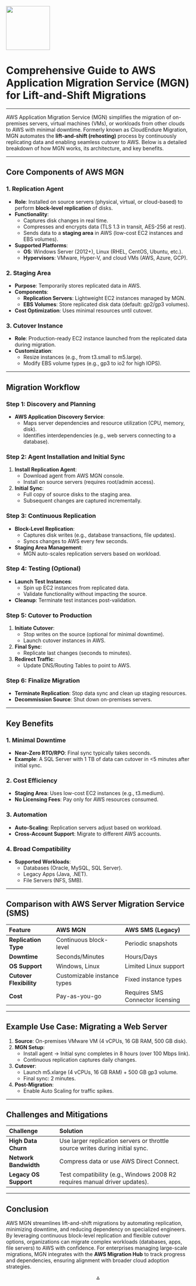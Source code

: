 <img src="https://r2cdn.perplexity.ai/pplx-full-logo-primary-dark%402x.png" class="logo" width="120"/>

# Comprehensive Guide to AWS Application Migration Service (MGN) for Lift-and-Shift Migrations

---

AWS Application Migration Service (MGN) simplifies the migration of on-premises servers, virtual machines (VMs), or workloads from other clouds to AWS with minimal downtime. Formerly known as CloudEndure Migration, MGN automates the **lift-and-shift (rehosting)** process by continuously replicating data and enabling seamless cutover to AWS. Below is a detailed breakdown of how MGN works, its architecture, and key benefits.

---

## **Core Components of AWS MGN**

### 1. **Replication Agent**

- **Role**: Installed on source servers (physical, virtual, or cloud-based) to perform **block-level replication** of disks.
- **Functionality**:
    - Captures disk changes in real time.
    - Compresses and encrypts data (TLS 1.3 in transit, AES-256 at rest).
    - Sends data to a **staging area** in AWS (low-cost EC2 instances and EBS volumes).
- **Supported Platforms**:
    - **OS**: Windows Server (2012+), Linux (RHEL, CentOS, Ubuntu, etc.).
    - **Hypervisors**: VMware, Hyper-V, and cloud VMs (AWS, Azure, GCP).


### 2. **Staging Area**

- **Purpose**: Temporarily stores replicated data in AWS.
- **Components**:
    - **Replication Servers**: Lightweight EC2 instances managed by MGN.
    - **EBS Volumes**: Store replicated disk data (default: gp2/gp3 volumes).
- **Cost Optimization**: Uses minimal resources until cutover.


### 3. **Cutover Instance**

- **Role**: Production-ready EC2 instance launched from the replicated data during migration.
- **Customization**:
    - Resize instances (e.g., from t3.small to m5.large).
    - Modify EBS volume types (e.g., gp3 to io2 for high IOPS).

---

## **Migration Workflow**

### Step 1: Discovery and Planning

- **AWS Application Discovery Service**:
    - Maps server dependencies and resource utilization (CPU, memory, disk).
    - Identifies interdependencies (e.g., web servers connecting to a database).


### Step 2: Agent Installation and Initial Sync

1. **Install Replication Agent**:
    - Download agent from AWS MGN console.
    - Install on source servers (requires root/admin access).
2. **Initial Sync**:
    - Full copy of source disks to the staging area.
    - Subsequent changes are captured incrementally.

### Step 3: Continuous Replication

- **Block-Level Replication**:
    - Captures disk writes (e.g., database transactions, file updates).
    - Syncs changes to AWS every few seconds.
- **Staging Area Management**:
    - MGN auto-scales replication servers based on workload.


### Step 4: Testing (Optional)

- **Launch Test Instances**:
    - Spin up EC2 instances from replicated data.
    - Validate functionality without impacting the source.
- **Cleanup**: Terminate test instances post-validation.


### Step 5: Cutover to Production

1. **Initiate Cutover**:
    - Stop writes on the source (optional for minimal downtime).
    - Launch cutover instances in AWS.
2. **Final Sync**:
    - Replicate last changes (seconds to minutes).
3. **Redirect Traffic**:
    - Update DNS/Routing Tables to point to AWS.

### Step 6: Finalize Migration

- **Terminate Replication**: Stop data sync and clean up staging resources.
- **Decommission Source**: Shut down on-premises servers.

---

## **Key Benefits**

### 1. **Minimal Downtime**

- **Near-Zero RTO/RPO**: Final sync typically takes seconds.
- **Example**: A SQL Server with 1 TB of data can cutover in <5 minutes after initial sync.


### 2. **Cost Efficiency**

- **Staging Area**: Uses low-cost EC2 instances (e.g., t3.medium).
- **No Licensing Fees**: Pay only for AWS resources consumed.


### 3. **Automation**

- **Auto-Scaling**: Replication servers adjust based on workload.
- **Cross-Account Support**: Migrate to different AWS accounts.


### 4. **Broad Compatibility**

- **Supported Workloads**:
    - Databases (Oracle, MySQL, SQL Server).
    - Legacy Apps (Java, .NET).
    - File Servers (NFS, SMB).

---

## **Comparison with AWS Server Migration Service (SMS)**

| **Feature** | **AWS MGN** | **AWS SMS** (Legacy) |
| :-- | :-- | :-- |
| **Replication Type** | Continuous block-level | Periodic snapshots |
| **Downtime** | Seconds/Minutes | Hours/Days |
| **OS Support** | Windows, Linux | Limited Linux support |
| **Cutover Flexibility** | Customizable instance types | Fixed instance types |
| **Cost** | Pay-as-you-go | Requires SMS Connector licensing |

---

## **Example Use Case: Migrating a Web Server**

1. **Source**: On-premises VMware VM (4 vCPUs, 16 GB RAM, 500 GB disk).
2. **MGN Setup**:
    - Install agent → Initial sync completes in 8 hours (over 100 Mbps link).
    - Continuous replication captures daily changes.
3. **Cutover**:
    - Launch m5.xlarge (4 vCPUs, 16 GB RAM) + 500 GB gp3 volume.
    - Final sync: 2 minutes.
4. **Post-Migration**:
    - Enable Auto Scaling for traffic spikes.

---

## **Challenges and Mitigations**

| **Challenge** | **Solution** |
| :-- | :-- |
| **High Data Churn** | Use larger replication servers or throttle source writes during initial sync. |
| **Network Bandwidth** | Compress data or use AWS Direct Connect. |
| **Legacy OS Support** | Test compatibility (e.g., Windows 2008 R2 requires manual driver updates). |

---

## **Conclusion**

AWS MGN streamlines lift-and-shift migrations by automating replication, minimizing downtime, and reducing dependency on specialized engineers. By leveraging continuous block-level replication and flexible cutover options, organizations can migrate complex workloads (databases, apps, file servers) to AWS with confidence. For enterprises managing large-scale migrations, MGN integrates with the **AWS Migration Hub** to track progress and dependencies, ensuring alignment with broader cloud adoption strategies.

<div style="text-align: center">⁂</div>

[^1]: https://docs.aws.amazon.com/mgn/latest/ug/launch-cutover-gs.html

[^2]: https://www.reddit.com/r/aws/comments/197oqjm/cutover_when_migrating_using_aws_mgn/

[^3]: https://docs.aws.amazon.com/mgn/latest/ug/common-replication-errors.html

[^4]: https://www.youtube.com/watch?v=1rtsb9jzKiI

[^5]: https://boto3.amazonaws.com/v1/documentation/api/latest/reference/services/mgn/client/pause_replication.html

[^6]: https://docs.aws.amazon.com/mgn/latest/ug/Replication-Related-FAQ.html

[^7]: https://aws.amazon.com/blogs/mt/how-to-skip-testing-and-finalize-cutover-in-the-aws-application-migration-service/

[^8]: https://docs.aws.amazon.com/mgn/latest/ug/migration-dashboard.html

[^9]: https://docs.aws.amazon.com/mgn/latest/ug/server-replication-main.html

[^10]: https://docs.aws.amazon.com/pdfs/mgn/latest/ug/user-guide.pdf

[^11]: https://docs.aws.amazon.com/mgn/latest/ug/replication-server-settings.html

[^12]: https://docs.aws.amazon.com/prescriptive-guidance/latest/migration-database-rehost-tools/mgn.html

[^13]: https://hidekazu-konishi.com/entry/aws_mgn_architecture_lifecycle_usage_notes.html

[^14]: https://aws.amazon.com/application-migration-service/faqs/

[^15]: https://faddom.com/aws-application-migration-service-process-pricing-and-best-practices/

[^16]: https://repost.aws/knowledge-center/mgn-windows-fix-replication-lag

[^17]: https://docs.aws.amazon.com/mgn/latest/ug/installing-vcenter-overview-mgn.html

[^18]: https://docs.aws.amazon.com/mgn/latest/ug/General-Questions-FAQ.html

[^19]: https://docs.aws.amazon.com/mgn/latest/ug/server-test-cutover-main.html

[^20]: https://blog.ippon.tech/exploring-the-lift-and-shift-with-aws-application-migration-service

[^21]: https://aws.amazon.com/blogs/mt/validate-your-migration-cutovers-using-predefined-post-launch-actions/

[^22]: https://docs.aws.amazon.com/mgn/latest/ug/migration_at_scale.html

[^23]: https://aws.amazon.com/blogs/mt/aws-application-migration-service-best-practices/

